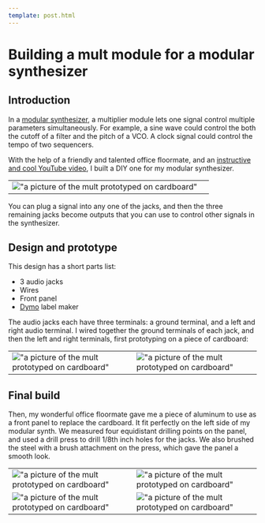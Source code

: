```yaml
---
template: post.html
---
```


# Building a mult module for a modular synthesizer

## Introduction

In a [modular synthesizer](https://en.wikipedia.org/wiki/Modular_synthesizer), a multiplier module lets one signal control multiple parameters simultaneously. For example, a sine wave could control the both the cutoff of a filter and the pitch of a VCO. A clock signal could control the tempo of two sequencers.

With the help of a friendly and talented office floormate, and an [instructive and cool YouTube video](https://www.youtube.com/watch?v=sNT0mTsaOMg), I built a DIY one for my modular synthesizer.

 | | |
|-|-|
| !["a picture of the mult prototyped on cardboard"](../images/finalbuild.jpeg) |

You can plug a signal into any one of the jacks, and then the three remaining jacks become outputs that you can use to control other signals in the synthesizer.

## Design and prototype

This design has a short parts list:

- 3 audio jacks
- Wires
- Front panel
- [Dymo](https://www.dymo.com/) label maker

The audio jacks each have three terminals: a ground terminal, and a left and right audio terminal. I wired together the ground terminals of each jack, and then the left and right terminals, first prototyping on a piece of cardboard:

 | | |
|-|-|
| !["a picture of the mult prototyped on cardboard"](../images/cardboardback.jpeg) | !["a picture of the mult prototyped on cardboard"](../images/cardboardfront.jpeg)|

## Final build

Then, my wonderful office floormate gave me a piece of aluminum to use as a front panel to replace the cardboard. It fit perfectly on the left side of my modular synth. We measured four equidistant drilling points on the panel, and used a drill press to drill 1/8th inch holes for the jacks. We also brushed the steel with a brush attachment on the press, which gave the panel a smooth look.

| | |
|-|-|
|!["a picture of the mult prototyped on cardboard"](../images/brushed_alum1.jpg) | !["a picture of the mult prototyped on cardboard"](../images/brushed_alum2.jpg)  |
|!["a picture of the mult prototyped on cardboard"](../images/brushed_alum3.jpg) | !["a picture of the mult prototyped on cardboard"](../images/brushed_alum4.jpg)  |
